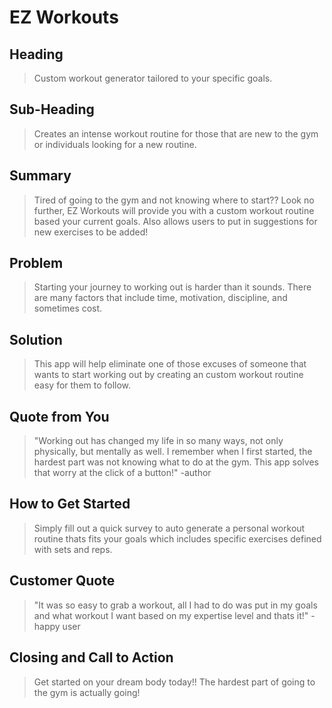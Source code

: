 # EZ Workouts #

<!--
> This material was originally posted [here](http://www.quora.com/What-is-Amazons-approach-to-product-development-and-product-management). It is reproduced here for posterities sake.

There is an approach called "working backwards" that is widely used at Amazon. They work backwards from the customer, rather than starting with an idea for a product and trying to bolt customers onto it. While working backwards can be applied to any specific product decision, using this approach is especially important when developing new products or features.

For new initiatives a product manager typically starts by writing an internal press release announcing the finished product. The target audience for the press release is the new/updated product's customers, which can be retail customers or internal users of a tool or technology. Internal press releases are centered around the customer problem, how current solutions (internal or external) fail, and how the new product will blow away existing solutions.

If the benefits listed don't sound very interesting or exciting to customers, then perhaps they're not (and shouldn't be built). Instead, the product manager should keep iterating on the press release until they've come up with benefits that actually sound like benefits. Iterating on a press release is a lot less expensive than iterating on the product itself (and quicker!).

If the press release is more than a page and a half, it is probably too long. Keep it simple. 3-4 sentences for most paragraphs. Cut out the fat. Don't make it into a spec. You can accompany the press release with a FAQ that answers all of the other business or execution questions so the press release can stay focused on what the customer gets. My rule of thumb is that if the press release is hard to write, then the product is probably going to suck. Keep working at it until the outline for each paragraph flows.

Oh, and I also like to write press-releases in what I call "Oprah-speak" for mainstream consumer products. Imagine you're sitting on Oprah's couch and have just explained the product to her, and then you listen as she explains it to her audience. That's "Oprah-speak", not "Geek-speak".

Once the project moves into development, the press release can be used as a touchstone; a guiding light. The product team can ask themselves, "Are we building what is in the press release?" If they find they're spending time building things that aren't in the press release (overbuilding), they need to ask themselves why. This keeps product development focused on achieving the customer benefits and not building extraneous stuff that takes longer to build, takes resources to maintain, and doesn't provide real customer benefit (at least not enough to warrant inclusion in the press release).
 -->

## Heading ##
  > Custom workout generator tailored to your specific goals.

## Sub-Heading ##
  > Creates an intense workout routine for those that are new to the gym or individuals looking for a new routine.

## Summary ##
  >  Tired of going to the gym and not knowing where to start?? Look no further, EZ Workouts will provide you with a custom workout routine based your current goals. Also allows users to put in suggestions for new exercises to be added!

## Problem ##
  > Starting your journey to working out is harder than it sounds. There are many factors that include time, motivation, discipline, and sometimes cost.

## Solution ##
  > This app will help eliminate one of those excuses of someone that wants to start working out by creating an custom workout routine easy for them to follow.

## Quote from You ##
  > "Working out has changed my life in so many ways, not only physically, but mentally as well. I remember when I first started, the hardest part was not knowing what to do at the gym. This app solves that worry at the click of a button!" -author

## How to Get Started ##
  > Simply fill out a quick survey to auto generate a personal workout routine thats fits your goals which includes specific exercises defined with sets and reps.

## Customer Quote ##
  > "It was so easy to grab a workout, all I had to do was put in my goals and what workout I want based on my expertise level and thats it!" -happy user

## Closing and Call to Action ##
  > Get started on your dream body today!! The hardest part of going to the gym is actually going!
